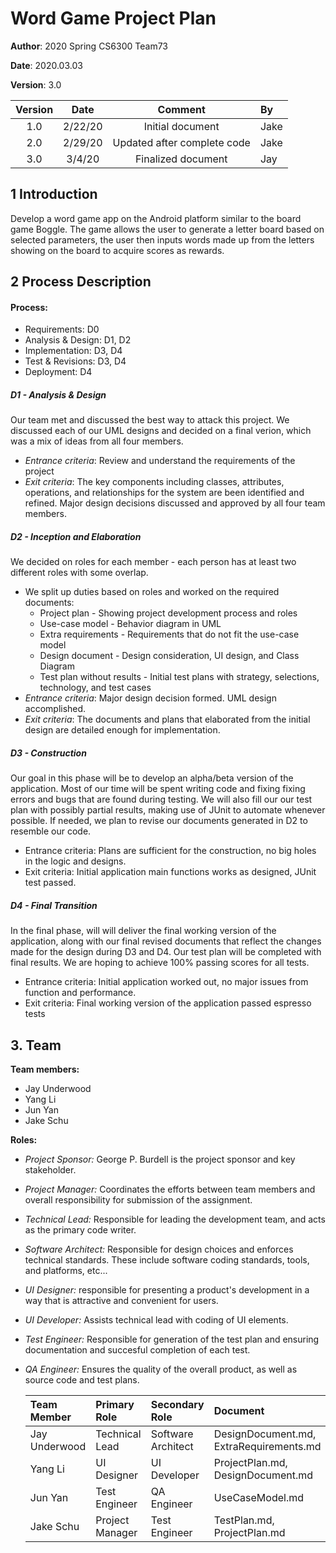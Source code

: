 # Word Game Project Plan

**Author**: 2020 Spring CS6300 Team73

**Date**: 2020.03.03

**Version**: 3.0

| Version | Date    | Comment  | By |
| :----: | :-----------: | :-----------:|:----
| 1.0 | 2/22/20 | Initial document | Jake
| 2.0 | 2/29/20 | Updated after complete code | Jake
| 3.0 | 3/4/20 | Finalized document | Jay

## 1 Introduction

Develop a word game app on the Android platform similar to the board game Boggle. The game allows the user to generate a letter board based on selected parameters, the user then inputs words made up from the letters showing on the board to acquire scores as rewards.

## 2 Process Description

#### Process:

* Requirements: D0
* Analysis & Design: D1, D2
* Implementation: D3, D4
* Test & Revisions: D3, D4
* Deployment: D4

#####  D1 - Analysis & Design

Our team met and discussed the best way to attack this project.  We discussed each of our UML designs and decided on a final verion, which was a mix of ideas from all four members.  

* *Entrance criteria*: Review and understand the requirements of the project
* *Exit criteria*: The key components including classes, attributes, operations, and relationships for the system are been identified and refined. Major design decisions discussed and approved by all four team members.

##### D2 - Inception and Elaboration

We decided on roles for each member - each person has at least two different roles with some overlap.  
* We split up duties based on roles and worked on the required documents:
  * Project plan - Showing project development process and roles
  * Use-case model - Behavior diagram in UML
  * Extra requirements - Requirements that do not fit the use-case model
  * Design document - Design consideration, UI design, and Class Diagram
  * Test plan without results - Initial test plans with strategy, selections, technology, and test cases
* *Entrance criteria*: Major design decision formed. UML design accomplished.
* *Exit criteria*: The documents and plans that elaborated from the initial design are detailed enough for implementation.

##### D3 - Construction

Our goal in this phase will be to develop an alpha/beta version of the application. Most of our time will be spent writing code and fixing fixing errors and bugs that are found during testing.  We will also fill our our test plan with possibly partial results, making use of JUnit to automate whenever possible.  If needed, we plan to revise our documents generated in D2 to resemble our code.

* Entrance criteria: Plans are sufficient for the construction, no big holes in the logic and designs.
* Exit criteria: Initial application main functions works as designed, JUnit test passed.

##### D4 - Final Transition

In the final phase, will will deliver the final working version of the application, along with our final revised documents that reflect the changes made for the design during D3 and D4.  Our test plan will be completed with  final results. We are hoping to achieve 100% passing scores for all tests. 	

* Entrance criteria: Initial application worked out, no major issues from function and performance.
* Exit criteria: Final working version of the application passed espresso tests


## 3. Team

**Team members:**
  * Jay Underwood
  * Yang Li
  * Jun Yan
  * Jake Schu

**Roles:**

* *Project Sponsor:* George P. Burdell is the project sponsor and key stakeholder.

* *Project Manager:* Coordinates the efforts between team members and overall responsibility for submission of the assignment.

* *Technical Lead:* Responsible for leading the development team, and acts as the primary code writer.

* *Software Architect:* Responsible for design choices and enforces technical standards. These include software coding standards, tools, and platforms, etc...

* *UI Designer:* responsible for presenting a product's development in a way that is attractive and convenient for users.

* *UI Developer:* Assists technical lead with coding of UI elements.

* *Test Engineer:* Responsible for generation of the test plan and ensuring documentation and succesful completion of each test.

* *QA Engineer:* Ensures the quality of the overall product, as well as source code and test plans.  


  | Team Member   | Primary Role | Secondary Role | Document |
  | :------------- | :---------- | :------------- | :------- |
  | Jay Underwood | Technical Lead | Software Architect | DesignDocument.md, ExtraRequirements.md
  | Yang Li       | UI Designer | UI Developer | ProjectPlan.md, DesignDocument.md
  | Jun Yan       | Test Engineer | QA Engineer | UseCaseModel.md
  | Jake Schu     | Project Manager | Test Engineer | TestPlan.md, ProjectPlan.md
